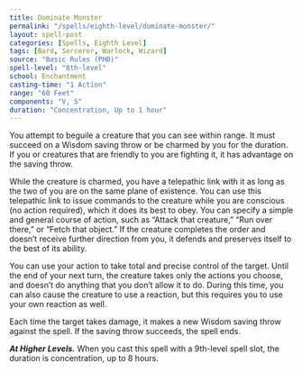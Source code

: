 ```yaml
---
title: Dominate Monster
permalink: "/spells/eighth-level/dominate-monster/"
layout: spell-post
categories: [Spells, Eighth Level]
tags: [Bard, Sorcerer, Warlock, Wizard]
source: "Basic Rules (PHB)"
spell-level: "8th-level"
school: Enchantment
casting-time: "1 Action"
range: "60 Feet"
components: "V, S"
duration: "Concentration, Up to 1 hour"
---
```


You attempt to beguile a creature that you can see within range. It must succeed on a Wisdom saving throw or be charmed by you for the duration. If you or creatures that are friendly to you are fighting it, it has advantage on the saving throw.

While the creature is charmed, you have a telepathic link with it as long as the two of you are on the same plane of existence. You can use this telepathic link to issue commands to the creature while you are conscious (no action required), which it does its best to obey. You can specify a simple and general course of action, such as “Attack that creature,” “Run over there,” or “Fetch that object.” If the creature completes the order and doesn’t receive further direction from you, it defends and preserves itself to the best of its ability.

You can use your action to take total and precise control of the target. Until the end of your next turn, the creature takes only the actions you choose, and doesn’t do anything that you don’t allow it to do. During this time, you can also cause the creature to use a reaction, but this requires you to use your own reaction as well.

Each time the target takes damage, it makes a new Wisdom saving throw against the spell. If the saving throw succeeds, the spell ends.

***At Higher Levels.*** When you cast this spell with a 9th-level spell slot, the duration is concentration, up to 8 hours.